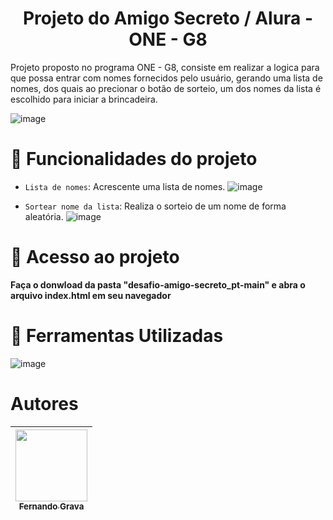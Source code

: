 <h1 align="center"> Projeto do Amigo Secreto / Alura - ONE - G8 </h1>
Projeto proposto no programa ONE - G8, consiste em realizar a logica para que possa entrar com nomes fornecidos pelo usuário, gerando uma lista de nomes, dos quais ao precionar o botão de sorteio, um dos nomes da lista é escolhido para iniciar a brincadeira.

![image](https://github.com/user-attachments/assets/61957a0e-2e46-4bc5-a150-bcbf2c728e35)

# :hammer: Funcionalidades do projeto

- `Lista de nomes`: Acrescente uma lista de nomes.
  ![image](https://github.com/user-attachments/assets/e2b7c3ab-1673-4b9c-8bc0-63b8e5780691)

- `Sortear nome da lista`: Realiza o sorteio de um nome de forma aleatória.
  ![image](https://github.com/user-attachments/assets/7616b555-3c24-49f7-87f1-3cf601bd5381)


# 📁 Acesso ao projeto

**Faça o donwload da pasta "desafio-amigo-secreto_pt-main" e abra o arquivo index.html em seu navegador**

# :hammer: Ferramentas Utilizadas
![image](https://github.com/user-attachments/assets/e9d2b1fd-13ae-485f-9fb9-724a87e17948)

# Autores

| [<img loading="lazy" src="https://avatars.githubusercontent.com/u/37356058?v=4" width=115><br><sub>Fernando Grava</sub>](https://github.com/fggrava) 
| :---: |


